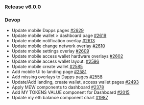 ### Release v6.0.0

### Devop

- Update mobile Dapps pages [#2629](https://github.com/MyEtherWallet/MyEtherWallet/pull/2629)
- Update mobile wallet > dashboard page [#2619](https://github.com/MyEtherWallet/MyEtherWallet/pull/2619)
- Update mobile notification overlay [#2613](https://github.com/MyEtherWallet/MyEtherWallet/pull/2613)
- Update mobile change network overlay [#2610](https://github.com/MyEtherWallet/MyEtherWallet/pull/2610)
- Update mobile settings overlay [#2609](https://github.com/MyEtherWallet/MyEtherWallet/pull/2609)
- Update mobile access wallet hardware overlays [#2602](https://github.com/MyEtherWallet/MyEtherWallet/pull/2602)
- Update mobile access wallet layout. [#2596](https://github.com/MyEtherWallet/MyEtherWallet/pull/2596)
- Update mobile create wallet [#2585](https://github.com/MyEtherWallet/MyEtherWallet/pull/2585)
- Add mobile UI to landing page [#2581](https://github.com/MyEtherWallet/MyEtherWallet/pull/2581)
- Add missing overlays to Dapps pages [#2558](https://github.com/MyEtherWallet/MyEtherWallet/pull/2558)
- Update/Add landing, create wallet, access wallet pages [#2493](https://github.com/MyEtherWallet/MyEtherWallet/pull/2493)
- Apply MEW components to dashboard [#2378](https://github.com/MyEtherWallet/MyEtherWallet/pull/2378)
- Add MY TOKENS VALUE component for Dashboard [#2015](https://github.com/MyEtherWallet/MyEtherWallet/pull/2015)
- Update my eth balance component chart [#1987](https://github.com/MyEtherWallet/MyEtherWallet/pull/1987)
